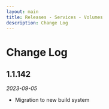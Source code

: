 ```yaml
---
layout: main
title: Releases - Services - Volumes
description: Change Log
---
```


# Change Log

## 1.1.142

*2023-09-05*

- Migration to new build system
